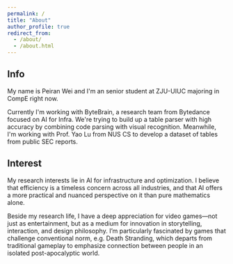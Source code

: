 ```yaml
---
permalink: /
title: "About"
author_profile: true
redirect_from: 
  - /about/
  - /about.html
---
```


## Info

My name is Peiran Wei and I'm an senior student at ZJU-UIUC majoring in CompE right now.

Currently I'm working with ByteBrain, a research team from Bytedance focused on AI for Infra. We're trying to build up a table parser with high accuracy by combining code parsing with visual recognition. Meanwhile, I'm working with Prof. Yao Lu from NUS CS to develop a dataset of tables from public SEC reports.

## Interest

My research interests lie in AI for infrastructure and optimization. I believe that efficiency is a timeless concern across all industries, and that AI offers a more practical and nuanced perspective on it than pure mathematics alone.

Beside my research life, I have a deep appreciation for video games—not just as entertainment, but as a medium for innovation in storytelling, interaction, and design philosophy. I’m particularly fascinated by games that challenge conventional norm, e.g. Death Stranding, which departs from traditional gameplay to emphasize connection between people in an isolated post-apocalyptic world.
